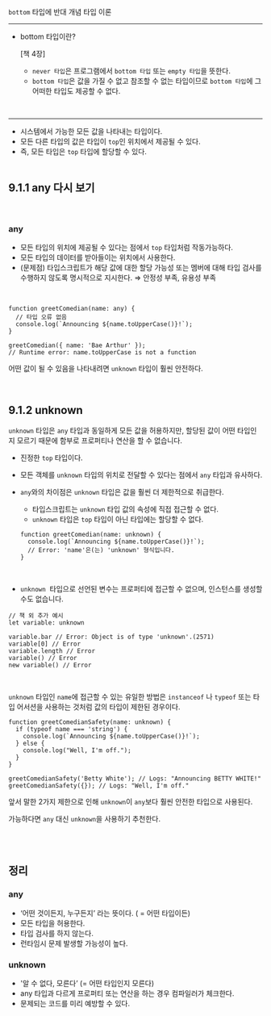 `bottom` 타입에 반대 개념 타입 이론
<br>
<hr>

- bottom 타입이란?
    
    [책 4장]
  
    
    - `never 타입`은 프로그램에서 `bottom 타입` 또는 `empty 타입`을 뜻한다. 
     - `bottom 타입`은 값을 가질 수 없고 참조할 수 없는 타입이므로 `bottom 타입`에 그 어떠한 타입도 제공할 수 없다.
    
<br>
<hr>

- 시스템에서 가능한 모든 값을 나타내는 타입이다. 
- 모든 다른 타입의 값은 타입이 `top`인 위치에서 제공될 수 있다. 
- 즉, 모든 타입은 `top` 타입에 할당할 수 있다.
<br><br>
## 9.1.1 any 다시 보기
<br>

### any

- 모든 타입의 위치에 제공될 수 있다는 점에서 `top` 타입처럼 작동가능하다.
- 모든 타입의 데이터를 받아들이는 위치에서 사용한다.
- (문제점) 타입스크립트가 해당 값에 대한 할당 가능성 또는 멤버에 대해 타입 검사를 수행하지 않도록 명시적으로 지시한다. ⇒ 안정성 부족, 유용성 부족

<br>

```tsx
function greetComedian(name: any) {
  // 타입 오류 없음
  console.log(`Announcing ${name.toUpperCase()}!`);
}

greetComedian({ name: 'Bae Arthur' });
// Runtime error: name.toUpperCase is not a function
```

어떤 값이 될 수 있음을 나타내려면 `unknown` 타입이 훨씬 안전하다.

<br>

## 9.1.2 unknown

`unknown` 타입은 `any` 타입과 동일하게 모든 값을 허용하지만, 할당된 값이 어떤 타입인지 모르기 때문에 함부로 프로퍼티나 연산을 할 수 없습니다.

- 진정한 `top` 타입이다.
- 모든 객체를 `unknown` 타입의 위치로 전달할 수 있다는 점에서 `any` 타입과 유사하다.
- `any`와의 차이점은 `unknown` 타입은 값을 훨씬 더 제한적으로 취급한다.
    - 타입스크립트는 `unknown` 타입 값의 속성에 직접 접근할 수 없다.
    - `unknown` 타입은 `top` 타입이 아닌 타입에는 할당할 수 없다.
    
    ```tsx
    function greetComedian(name: unknown) {
      console.log(`Announcing ${name.toUpperCase()}!`);
      // Error: 'name'은(는) 'unknown' 형식입니다.
    }
    ```
    
<br>

- `unknown`  타입으로 선언된 변수는 프로퍼티에 접근할 수 없으며, 인스턴스를 생성할수도 없습니다.


```tsx
// 책 외 추가 예시
let variable: unknown

variable.bar // Error: Object is of type 'unknown'.(2571)
variable[0] // Error
variable.length // Error
variable() // Error
new variable() // Error
```
<br>

`unknown` 타입인 `name`에 접근할 수 있는 유일한 방법은 `instanceof` 나 `typeof` 또는 타입 어서션을 사용하는 것처럼 값의 타입이 제한된 경우이다.

```tsx
function greetComedianSafety(name: unknown) {
  if (typeof name === 'string') {
    console.log(`Announcing ${name.toUpperCase()}!`);
  } else {
    console.log("Well, I'm off.");
  }
}

greetComedianSafety('Betty White'); // Logs: "Announcing BETTY WHITE!" 
greetComedianSafety({}); // Logs: "Well, I'm off." 
```

앞서 말한 2가지 제한으로 인해 `unknown`이 `any`보다 훨씬 안전한 타입으로 사용된다.

가능하다면 `any` 대신 `unknown`을 사용하기 추천한다.

<br><br>

## 정리

### any

- ‘어떤 것이든지, 누구든지’ 라는 뜻이다. ( = 어떤 타입이든)
- 모든 타입을 허용한다.
- 타입 검사를 하지 않는다.
- 런타임시 문제 발생할 가능성이 높다.

### unknown

- '알 수 없다, 모른다’ (= 어떤 타입인지 모른다)
- any 타입과 다르게 프로퍼티 또는 연산을 하는 경우 컴파일러가 체크한다.
- 문제되는 코드를 미리 예방할 수 있다.
